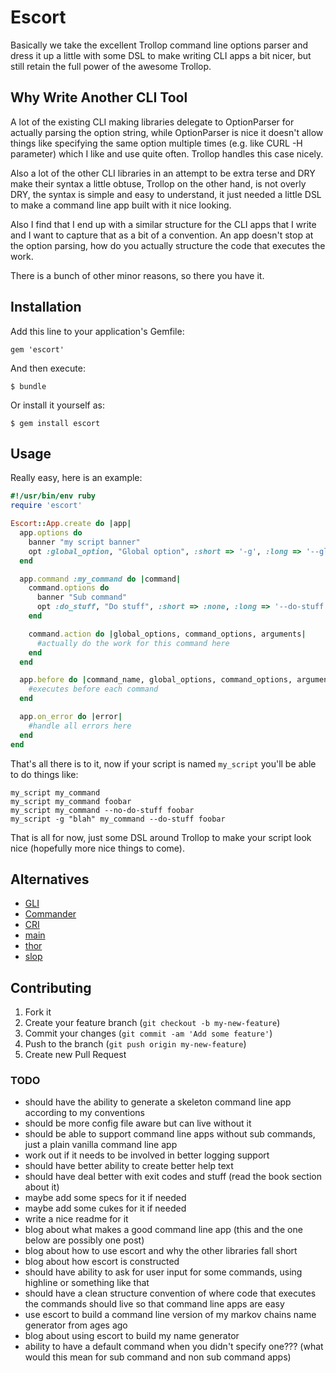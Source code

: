 # Escort

Basically we take the excellent Trollop command line options parser and dress it up a little with some DSL to make writing CLI apps a bit nicer, but still retain the full power of the awesome Trollop.

## Why Write Another CLI Tool

A lot of the existing CLI making libraries delegate to OptionParser for actually parsing the option string, while OptionParser is nice it doesn't allow things like specifying the same option multiple times (e.g. like CURL -H parameter) which I like and use quite often. Trollop handles this case nicely.

Also a lot of the other CLI libraries in an attempt to be extra terse and DRY make their syntax a little obtuse, Trollop on the other hand, is not overly DRY, the syntax is simple and easy to understand, it just needed a little DSL to make a command line app built with it nice looking.

Also I find that I end up with a similar structure for the CLI apps that I write and I want to capture that as a bit of a convention. An app doesn't stop at the option parsing, how do you actually structure the code that executes the work.

There is a bunch of other minor reasons, so there you have it.

## Installation

Add this line to your application's Gemfile:

    gem 'escort'

And then execute:

    $ bundle

Or install it yourself as:

    $ gem install escort

## Usage

Really easy, here is an example:

```ruby
#!/usr/bin/env ruby
require 'escort'

Escort::App.create do |app|
  app.options do
    banner "my script banner"
    opt :global_option, "Global option", :short => '-g', :long => '--global', :type => :string, :default => "global"
  end

  app.command :my_command do |command|
    command.options do
      banner "Sub command"
      opt :do_stuff, "Do stuff", :short => :none, :long => '--do-stuff', :type => :boolean, :default => true
    end

    command.action do |global_options, command_options, arguments|
      #actually do the work for this command here
    end
  end

  app.before do |command_name, global_options, command_options, arguments|
    #executes before each command
  end

  app.on_error do |error|
    #handle all errors here
  end
end
```

That's all there is to it, now if your script is named `my_script` you'll be able to do things like:

```
my_script my_command
my_script my_command foobar
my_script my_command --no-do-stuff foobar
my_script -g "blah" my_command --do-stuff foobar
```

That is all for now, just some DSL around Trollop to make your script look nice (hopefully more nice things to come).

## Alternatives

* [GLI](https://github.com/davetron5000/gli)
* [Commander](https:/github.com/visionmedia/commander)
* [CRI](https:/github.com/ddfreyne/cri)
* [main](https:/github.com/ahoward/main)
* [thor](https:/github.com/wycats/thor)
* [slop](https:/github.com/injekt/slop)

## Contributing

1. Fork it
2. Create your feature branch (`git checkout -b my-new-feature`)
3. Commit your changes (`git commit -am 'Add some feature'`)
4. Push to the branch (`git push origin my-new-feature`)
5. Create new Pull Request

### TODO

- should have the ability to generate a skeleton command line app according to my conventions
- should be more config file aware but can live without it
- should be able to support command line apps without sub commands, just a plain vanilla command line app
- work out if it needs to be involved in better logging support
- should have better ability to create better help text
- should have deal better with exit codes and stuff (read the book section about it)
- maybe add some specs for it if needed
- maybe add some cukes for it if needed
- write a nice readme for it
- blog about what makes a good command line app (this and the one below are possibly one post)
- blog about how to use escort and why the other libraries fall short
- blog about how escort is constructed
- should have ability to ask for user input for some commands, using highline or something like that
- should have a clean structure convention of where code that executes the commands should live so that command line apps are easy
- use escort to build a command line version of my markov chains name generator from ages ago
- blog about using escort to build my name generator
- ability to have a default command when you didn't specify one??? (what would this mean for sub command and non sub command apps)
